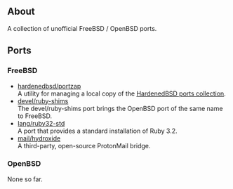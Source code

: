 ## About

A collection of unofficial FreeBSD / OpenBSD ports.

## Ports

### FreeBSD

* [hardenedbsd/portzap](freebsd/hardenedbsd/portzap) <br>
  A utility for managing a local copy of the
  [HardenedBSD ports collection](https://git.hardenedbsd.org/hardenedbsd/ports).
* [devel/ruby-shims](freebsd/devel/ruby-shims) <br>
  The devel/ruby-shims port brings the OpenBSD port of the same name to FreeBSD.
* [lang/ruby32-std](freebsd/lang/ruby32-std) <br>
  A port that provides a standard installation of Ruby 3.2.
* [mail/hydroxide](freebsd/mail/hydroxide) <br>
  A third-party, open-source ProtonMail bridge.

### OpenBSD

None so far.
